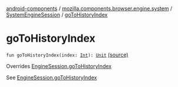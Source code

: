 [android-components](../../index.md) / [mozilla.components.browser.engine.system](../index.md) / [SystemEngineSession](index.md) / [goToHistoryIndex](./go-to-history-index.md)

# goToHistoryIndex

`fun goToHistoryIndex(index: `[`Int`](https://kotlinlang.org/api/latest/jvm/stdlib/kotlin/-int/index.html)`): `[`Unit`](https://kotlinlang.org/api/latest/jvm/stdlib/kotlin/-unit/index.html) [(source)](https://github.com/mozilla-mobile/android-components/blob/master/components/browser/engine-system/src/main/java/mozilla/components/browser/engine/system/SystemEngineSession.kt#L131)

Overrides [EngineSession.goToHistoryIndex](../../mozilla.components.concept.engine/-engine-session/go-to-history-index.md)

See [EngineSession.goToHistoryIndex](../../mozilla.components.concept.engine/-engine-session/go-to-history-index.md)

